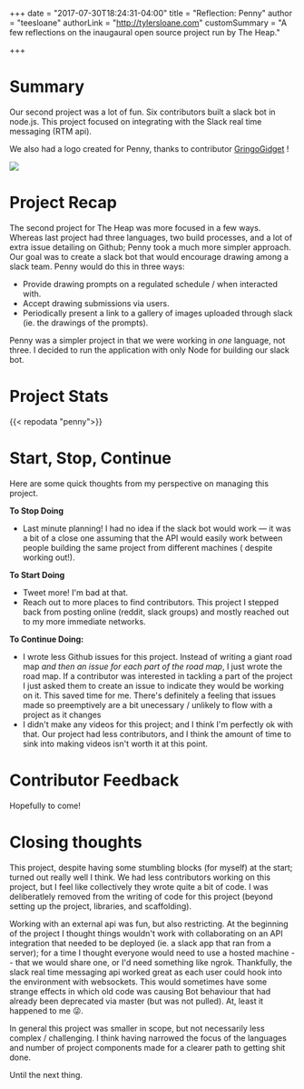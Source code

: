 +++
date = "2017-07-30T18:24:31-04:00"
title = "Reflection: Penny"
author = "teesloane"
authorLink = "http://tylersloane.com"
customSummary = "A few reflections on the inaugaural open source project run by The Heap."

+++

# Summary

Our second project was a lot of fun. Six contributors built a slack bot in node.js. This project focused on integrating with the Slack real time messaging (RTM api).

We also had a logo created for Penny, thanks to contributor [GringoGidget](https://github.com/gringogidget) !

![](/img/projects/penny/reflection_img.png)

# Project Recap

The second project for The Heap was more focused in a few ways. Whereas last project had three languages, two build processes, and a lot of extra issue detailing on Github; Penny took a much more simpler approach. Our goal was to create a slack bot that would encourage drawing among a slack team. Penny would do this in three ways:

- Provide drawing prompts on a regulated schedule / when interacted with.
- Accept drawing submissions via users.
- Periodically present a link to a gallery of images uploaded through slack (ie. the drawings of the prompts).

Penny was a simpler project in that we were working in _one_ language, not three. I decided to run the application with only Node for building our slack bot.

# Project Stats

{{< repodata "penny">}}

# Start, Stop, Continue

Here are some quick thoughts from my perspective on managing this project.

**To Stop Doing**

- Last minute planning! I had no idea if the slack bot would work — it was a bit of a close one assuming that the API would easily work between people building the same project from different machines ( despite working out!).

**To Start Doing**

- Tweet more! I'm bad at that.
- Reach out to more places to find contributors. This project I stepped back from posting online (reddit, slack groups) and mostly reached out to my more immediate networks.


**To Continue Doing:**

- I wrote less Github issues for this project. Instead of writing a giant road map _and then an issue for each part of the road map_, I just wrote the road map. If a contributor was interested in tackling a part of the project I just asked them to create an issue to indicate they would be working on it. This saved time for me. There's definitely a feeling that issues made so preemptively are a bit unecessary / unlikely to flow with a project as it changes
- I didn't make any videos for this project; and I think I'm perfectly ok with that. Our project had less contributors, and I think the amount of time to sink into making videos isn't worth it at this point.

# Contributor Feedback

Hopefully to come!

# Closing thoughts

This project, despite having some stumbling blocks (for myself) at the start; turned out really well I think. We had less contributors working on this project, but I feel like collectively they wrote quite a bit of code. I was deliberatlely removed from the writing of code for this project (beyond setting up the project, libraries, and scaffolding).

Working with an external api was fun, but also restricting. At the beginning of the project I thought things wouldn't work with collaborating on an API integration that needed to be deployed (ie. a slack app that ran from a server); for a time I thought everyone would need to use a hosted machine -- that we would share one, or I'd need something like ngrok. Thankfully, the slack real time messaging api worked great as each user could hook into the environment with websockets. This would sometimes have some strange effects in which old code was causing Bot behaviour that had already been deprecated via master (but was not pulled). At, least it happened to me 😜.

In general this project was smaller in scope, but not necessarily less complex / challenging. I think having narrowed the focus of the languages and number of project components made for a clearer path to getting shit done.

Until the next thing.
